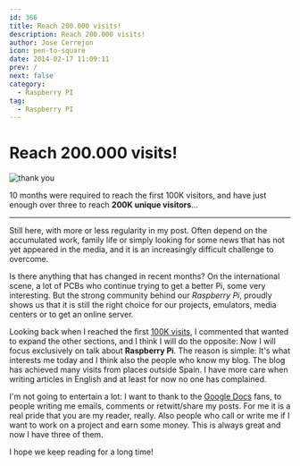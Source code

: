 ```yaml
---
id: 366
title: Reach 200.000 visits!
description: Reach 200.000 visits!
author: Jose Cerrejon
icon: pen-to-square
date: 2014-02-17 11:09:11
prev: /
next: false
category:
  - Raspberry PI
tag:
  - Raspberry PI
---
```


# Reach 200.000 visits!

![thank you](/images/thank.jpg)

10 months were required to reach the first 100K visitors, and have just enough over three to reach **200K unique visitors**...

- - -
Still here, with more or less regularity in my post. Often depend on the accumulated work, family life or simply looking for some news that has not yet appeared in the media, and it is an increasingly difficult challenge to overcome.

Is there anything that has changed in recent months? On the international scene, a lot of PCBs who continue trying to get a better Pi, some very interesting. But the strong community behind our *Raspberry Pi*, proudly shows us that it is still the right choice for our projects, emulators, media centers or to get an online server.

Looking back when I reached the first [100K visits](/post.php?id=284), I commented that wanted to expand the other sections, and I think I will do the opposite: Now I will focus exclusively on talk about **Raspberry Pi**. The reason is simple: It's what interests me today and I think also the people who know my blog. The blog has achieved many visits from places outside Spain. I have more care when writing articles in English and at least for now no one has complained.

I'm not going to entertain a lot: I want to thank to the [Google Docs](http://goo.gl/Iwhbq) fans, to people writing me emails, comments or retwitt/share my posts. For me it is a real pride that you are my reader, really. Also people who call or write me if I want to work on a project and earn some money. This is always great and now I have three of them.

I hope we keep reading for a long time!